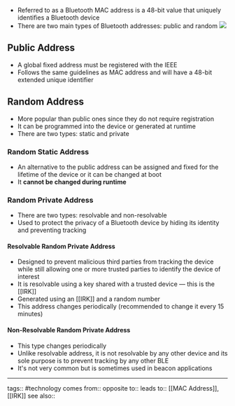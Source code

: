 - Referred to as a Bluetooth MAC address is a 48-bit value that uniquely identifies a Bluetooth device
- There are two main types of Bluetooth addresses: public and random
  ![](https://mlv0gpv1snjt.i.optimole.com/cb:_0gS~51496/w:691/h:387/q:90/https://www.novelbits.io/wp-content/uploads/2020/04/Address-Types-1.png)

## Public Address

- A global fixed address must be registered with the IEEE
- Follows the same guidelines as MAC address and will have a 48-bit extended unique identifier

## Random Address

- More popular than public ones since they do not require registration
- It can be programmed into the device or generated at runtime
- There are two types: static and private

### Random Static Address

- An alternative to the public address can be assigned and fixed for the lifetime of the device or it can be changed at boot
- It **cannot be changed during runtime**

### Random Private Address

- There are two types: resolvable and non-resolvable
- Used to protect the privacy of a Bluetooth device by hiding its identity and preventing tracking

#### Resolvable Random Private Address

- Designed to prevent malicious third parties from tracking the device while still allowing one or more trusted parties to identify the device of interest
- It is resolvable using a key shared with a trusted device — this is the [[IRK]]
- Generated using an [[IRK]] and a random number
- This address changes periodically (recommended to change it every 15 minutes)

#### Non-Resolvable Random Private Address

- This type changes periodically
- Unlike resolvable address, it is not resolvable by any other device and its sole purpose is to prevent tracking by any other BLE
- It's not very common but is sometimes used in beacon applications

---

tags:: #technology
comes from::
opposite to::
leads to:: [[MAC Address]], [[IRK]]
see also::
